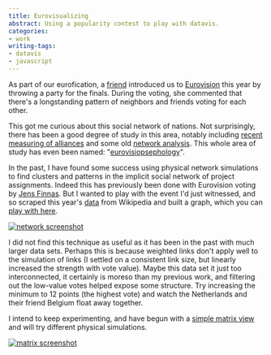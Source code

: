 ```yaml
---
title: Eurovisualizing
abstract: Using a popularity contest to play with datavis.
categories:
- work
writing-tags:
- datavis
- javascript
---
```


As part of our eurofication, a [friend][jo] introduced us to [Eurovision][] this year by throwing a party for the finals. During the voting, she commented that there's a longstanding pattern of neighbors and friends voting for each other.

[jo]: http://joszczepanska.info/
[eurovision]: http://www.eurovision.tv/

This got me curious about this social network of nations. Not surprisingly, there has been a good degree of study in this area, notably including [recent measuring of alliances][allies] and some old [network analysis][social]. This whole area of study has even been named: "[eurovisiopsephology][ology]".

[allies]: http://arxiv.org/abs/1301.2995
[social]: http://members.ozemail.com.au/~dekker@ozemail.com.au/Connections07.pdf
[ology]: http://jasss.soc.surrey.ac.uk/9/2/1.html

In the past, I have found some success using physical network simulations to find clusters and patterns in the implicit social network of project assignments. Indeed this has previously been done with Eurovision voting by [Jens Finnas][jens]. But I wanted to play with the event I'd just witnessed, and so scraped this year's [data][] from Wikipedia and built a graph, which you can [play with here][network].

[![network screenshot](/media/2013-05-30-eurovision/network.png)][network]

[jens]: http://jensfinnas.com/dataist/eurovision.html
[data]: http://en.wikipedia.org/wiki/Eurovision_Song_Contest_2013#Final_2

[network]: /projects/eurovision-2013/network.html

I did not find this technique as useful as it has been in the past with much larger data sets. Perhaps this is because weighted links don't apply well to the simulation of links (I settled on a consistent link size, but linearly increased the strength with vote value). Maybe this data set it just too interconnected, it certainly is moreso than my previous work, and filtering out the low-value votes helped expose some structure. Try increasing the minimum to 12 points (the highest vote) and watch the Netherlands and their friend Belgium float away together.

I intend to keep experimenting, and have begun with a [simple matrix view][matrix] and will try different physical simulations.

[![matrix screenshot](/media/2013-05-30-eurovision/matrix.png)][matrix]

[matrix]: /projects/eurovision-2013/matrix.html
